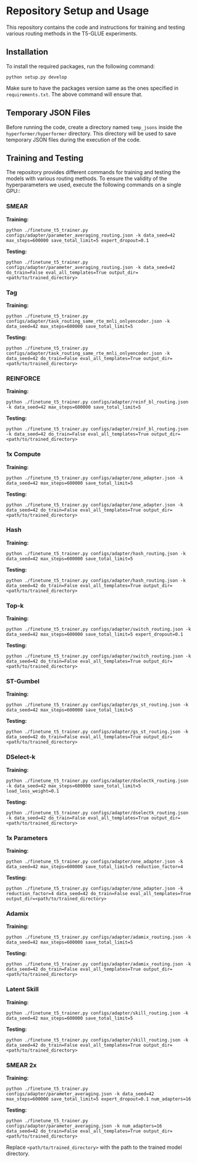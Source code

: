 # Repository Setup and Usage

This repository contains the code and instructions for training and testing various routing methods in the T5-GLUE experiments.

## Installation

To install the required packages, run the following command:

```shell
python setup.py develop
```

Make sure to have the packages version same as the ones specified in `requirements.txt`. The above command will ensure that.

## Temporary JSON Files

Before running the code, create a directory named `temp_jsons` inside the `hyperformer/hyperformer` directory. This directory will be used to save temporary JSON files during the execution of the code.

## Training and Testing

The repository provides different commands for training and testing the models with various routing methods. To ensure the validity of the hyperparameters we used, execute the following commands on a single GPU::

### SMEAR

**Training:**
```shell
python ./finetune_t5_trainer.py configs/adapter/parameter_averaging_routing.json -k data_seed=42 max_steps=600000 save_total_limit=5 expert_dropout=0.1
```

**Testing:**
```shell
python ./finetune_t5_trainer.py configs/adapter/parameter_averaging_routing.json -k data_seed=42 do_train=False eval_all_templates=True output_dir=<path/to/trained_directory>
```

### Tag

**Training:**
```shell
python ./finetune_t5_trainer.py configs/adapter/task_routing_same_rte_mnli_onlyencoder.json -k data_seed=42 max_steps=600000 save_total_limit=5
```

**Testing:**
```shell
python ./finetune_t5_trainer.py configs/adapter/task_routing_same_rte_mnli_onlyencoder.json -k data_seed=42 do_train=False eval_all_templates=True output_dir=<path/to/trained_directory>
```

### REINFORCE

**Training:**
```shell
python ./finetune_t5_trainer.py configs/adapter/reinf_bl_routing.json -k data_seed=42 max_steps=600000 save_total_limit=5
```

**Testing:**
```shell
python ./finetune_t5_trainer.py configs/adapter/reinf_bl_routing.json -k data_seed=42 do_train=False eval_all_templates=True output_dir=<path/to/trained_directory>
```

### 1x Compute

**Training:**
```shell
python ./finetune_t5_trainer.py configs/adapter/one_adapter.json -k data_seed=42 max_steps=600000 save_total_limit=5
```

**Testing:**
```shell
python ./finetune_t5_trainer.py configs/adapter/one_adapter.json -k data_seed=42 do_train=False eval_all_templates=True output_dir=<path/to/trained_directory>
```

### Hash

**Training:**
```shell
python ./finetune_t5_trainer.py configs/adapter/hash_routing.json -k data_seed=42 max_steps=600000 save_total_limit=5
```

**Testing:**
```shell
python ./finetune_t5_trainer.py configs/adapter/hash_routing.json -k data_seed=42 do_train=False eval_all_templates=True output_dir=<path/to/trained_directory>
```

### Top-k

**Training:**
```shell
python ./finetune_t5_trainer.py configs/adapter/switch_routing.json -k data_seed=42 max_steps=600000 save_total_limit=5 expert_dropout=0.1
```

**Testing:**
```shell
python ./finetune_t5_trainer.py configs/adapter/switch_routing.json -k data_seed=42 do_train=False eval_all_templates=True output_dir=<path/to/trained_directory>
```

### ST-Gumbel

**Training:**
```shell
python ./finetune_t5_trainer.py configs/adapter/gs_st_routing.json -k data_seed=42 max_steps=600000 save_total_limit=5
```

**Testing:**
```shell
python ./finetune_t5_trainer.py configs/adapter/gs_st_routing.json -k data_seed=42 do_train=False eval_all_templates=True output_dir=<path/to/trained_directory>
```
### DSelect-k

**Training:**
```shell
python ./finetune_t5_trainer.py configs/adapter/dselectk_routing.json -k data_seed=42 max_steps=600000 save_total_limit=5 load_loss_weight=0.1
```
**Testing:**
```shell
python ./finetune_t5_trainer.py configs/adapter/dselectk_routing.json -k data_seed=42 do_train=False eval_all_templates=True output_dir=<path/to/trained_directory>
```

### 1x Parameters

**Training:**
```shell
python ./finetune_t5_trainer.py configs/adapter/one_adapter.json -k data_seed=42 max_steps=600000 save_total_limit=5 reduction_factor=4
```

**Testing:**
```shell
python ./finetune_t5_trainer.py configs/adapter/one_adapter.json -k reduction_factor=4 data_seed=42 do_train=False eval_all_templates=True output_dir=<path/to/trained_directory>
```

### Adamix

**Training:**
```shell
python ./finetune_t5_trainer.py configs/adapter/adamix_routing.json -k data_seed=42 max_steps=600000 save_total_limit=5
```

**Testing:**
```shell
python ./finetune_t5_trainer.py configs/adapter/adamix_routing.json -k data_seed=42 do_train=False eval_all_templates=True output_dir=<path/to/trained_directory>
```

### Latent Skill

**Training:**
```shell
python ./finetune_t5_trainer.py configs/adapter/skill_routing.json -k data_seed=42 max_steps=600000 save_total_limit=5
```

**Testing:**
```shell
python ./finetune_t5_trainer.py configs/adapter/skill_routing.json -k data_seed=42 do_train=False eval_all_templates=True output_dir=<path/to/trained_directory>
```

### SMEAR 2x

**Training:**
```shell
python ./finetune_t5_trainer.py configs/adapter/parameter_averaging.json -k data_seed=42 max_steps=600000 save_total_limit=5 expert_dropout=0.1 num_adapters=16
```

**Testing:**
```shell
python ./finetune_t5_trainer.py configs/adapter/parameter_averaging.json -k num_adapters=16 data_seed=42 do_train=False eval_all_templates=True output_dir=<path/to/trained_directory>
```

Replace `<path/to/trained_directory>` with the path to the trained model directory.

